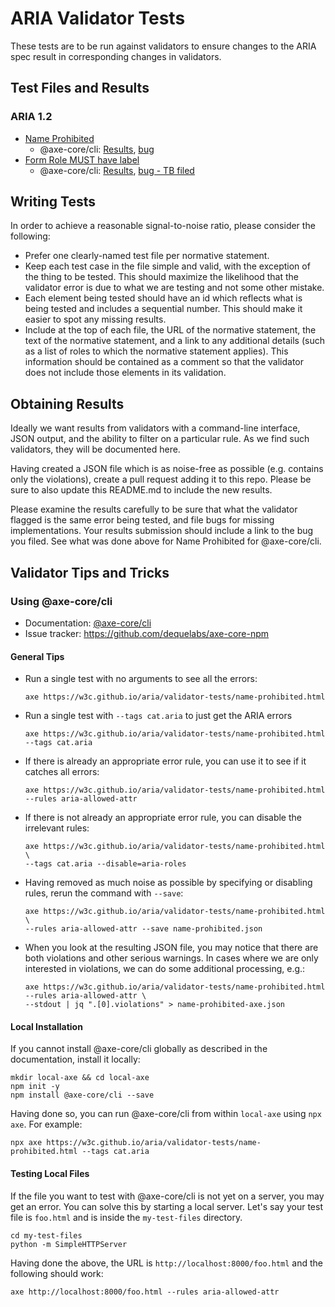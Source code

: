 # ARIA Validator Tests

These tests are to be run against validators to ensure changes to the ARIA spec result in
corresponding changes in validators.

## Test Files and Results

### ARIA 1.2

* [Name Prohibited](name-prohibited.html)
  * @axe-core/cli: [Results](name-prohibited-axe.json), [bug](https://github.com/dequelabs/axe-core-npm/issues/275)
* [Form Role MUST have label](form-role-must-have-label.html)
  * @axe-core/cli: [Results](form-role-must-have-label-axe.json), [bug - TB filed]()

## Writing Tests

In order to achieve a reasonable signal-to-noise ratio, please consider the following:

* Prefer one clearly-named test file per normative statement.
* Keep each test case in the file simple and valid, with the exception of the thing to be tested.
  This should maximize the likelihood that the validator error is due to what we are testing and
  not some other mistake.
* Each element being tested should have an id which reflects what is being tested and includes a
  sequential number. This should make it easier to spot any missing results.
* Include at the top of each file, the URL of the normative statement, the text of the normative
  statement, and a link to any additional details (such as a list of roles to which the normative
  statement applies). This information should be contained as a comment so that the validator does
  not include those elements in its validation.

## Obtaining Results

Ideally we want results from validators with a command-line interface, JSON output, and the ability
to filter on a particular rule. As we find such validators, they will be documented here.

Having created a JSON file which is as noise-free as possible (e.g. contains only the violations),
create a pull request adding it to this repo. Please be sure to also update this README.md to
include the new results.

Please examine the results carefully to be sure that what the validator flagged is the same error
being tested, and file bugs for missing implementations. Your results submission should include a
link to the bug you filed. See what was done above for Name Prohibited for @axe-core/cli.

## Validator Tips and Tricks

### Using @axe-core/cli

* Documentation: [@axe-core/cli](https://www.npmjs.com/package/@axe-core/cli)
* Issue tracker: https://github.com/dequelabs/axe-core-npm

#### General Tips
* Run a single test with no arguments to see all the errors:
  ```
  axe https://w3c.github.io/aria/validator-tests/name-prohibited.html
  ```
* Run a single test with `--tags cat.aria` to just get the ARIA errors
  ```
  axe https://w3c.github.io/aria/validator-tests/name-prohibited.html --tags cat.aria
  ```
* If there is already an appropriate error rule, you can use it to see if it catches all errors:
  ```
  axe https://w3c.github.io/aria/validator-tests/name-prohibited.html --rules aria-allowed-attr
  ```
* If there is not already an appropriate error rule, you can disable the irrelevant rules:
  ```
  axe https://w3c.github.io/aria/validator-tests/name-prohibited.html \
  --tags cat.aria --disable=aria-roles
  ```
* Having removed as much noise as possible by specifying or disabling rules, rerun the command with `--save`:
  ```
  axe https://w3c.github.io/aria/validator-tests/name-prohibited.html \
  --rules aria-allowed-attr --save name-prohibited.json
  ```
* When you look at the resulting JSON file, you may notice that there are both violations and other serious warnings.
  In cases where we are only interested in violations, we can do some additional processing, e.g.:
  ```
  axe https://w3c.github.io/aria/validator-tests/name-prohibited.html --rules aria-allowed-attr \
  --stdout | jq ".[0].violations" > name-prohibited-axe.json
  ```

#### Local Installation
If you cannot install @axe-core/cli globally as described in the documentation, install it locally:

```
mkdir local-axe && cd local-axe
npm init -y
npm install @axe-core/cli --save
```

Having done so, you can run @axe-core/cli from within `local-axe` using `npx axe`. For example:

```
npx axe https://w3c.github.io/aria/validator-tests/name-prohibited.html --tags cat.aria
```

#### Testing Local Files
If the file you want to test with @axe-core/cli is not yet on a server, you may get an error.
You can solve this by starting a local server. Let's say your test file is `foo.html` and is
inside the `my-test-files` directory.

```
cd my-test-files
python -m SimpleHTTPServer
```

Having done the above, the URL is `http://localhost:8000/foo.html` and the following should work:

```
axe http://localhost:8000/foo.html --rules aria-allowed-attr
```
